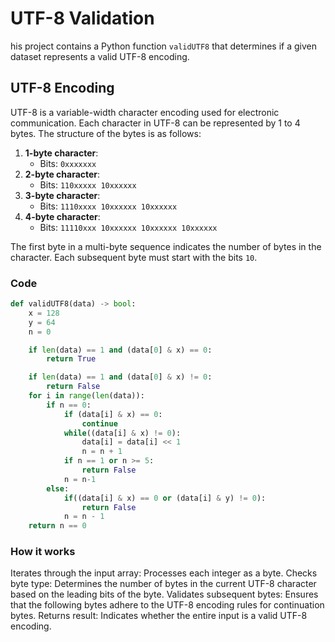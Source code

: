 # UTF-8 Validation
his project contains a Python function `validUTF8` that determines if a given dataset represents a valid UTF-8 encoding.

## UTF-8 Encoding

UTF-8 is a variable-width character encoding used for electronic communication. Each character in UTF-8 can be represented by 1 to 4 bytes. The structure of the bytes is as follows:

1. **1-byte character**:
   - Bits: `0xxxxxxx`
2. **2-byte character**:
   - Bits: `110xxxxx 10xxxxxx`
3. **3-byte character**:
   - Bits: `1110xxxx 10xxxxxx 10xxxxxx`
4. **4-byte character**:
   - Bits: `11110xxx 10xxxxxx 10xxxxxx 10xxxxxx`

The first byte in a multi-byte sequence indicates the number of bytes in the character. Each subsequent byte must start with the bits `10`.

### Code

```python
def validUTF8(data) -> bool:
    x = 128
    y = 64
    n = 0

    if len(data) == 1 and (data[0] & x) == 0:
        return True

    if len(data) == 1 and (data[0] & x) != 0:
        return False
    for i in range(len(data)):
        if n == 0:
            if (data[i] & x) == 0:
                continue
            while((data[i] & x) != 0):
                data[i] = data[i] << 1
                n = n + 1
            if n == 1 or n >= 5:
                return False
            n = n-1
        else:
            if((data[i] & x) == 0 or (data[i] & y) != 0):
                return False
            n = n - 1
    return n == 0
```

### How it works
 Iterates through the input array: Processes each integer as a byte.
 Checks byte type: Determines the number of bytes in the current UTF-8 character based on the leading bits of the byte.
 Validates subsequent bytes: Ensures that the following bytes adhere to the UTF-8 encoding rules for continuation bytes.
 Returns result: Indicates whether the entire input is a valid UTF-8 encoding.



